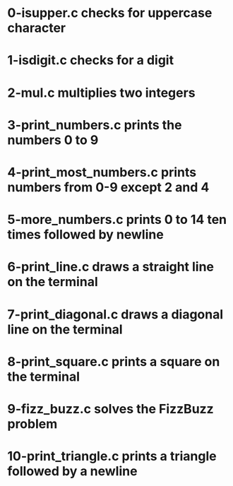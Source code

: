 # 0-isupper.c checks for uppercase character
# 1-isdigit.c checks for a digit
# 2-mul.c multiplies two integers
# 3-print_numbers.c prints the numbers 0 to 9
# 4-print_most_numbers.c prints numbers from 0-9 except 2 and 4
# 5-more_numbers.c prints 0 to 14 ten times followed by newline
# 6-print_line.c draws a straight line on the terminal
# 7-print_diagonal.c draws a diagonal line on the terminal
# 8-print_square.c prints a square on the terminal
# 9-fizz_buzz.c solves the FizzBuzz problem
# 10-print_triangle.c prints a triangle followed by a newline
